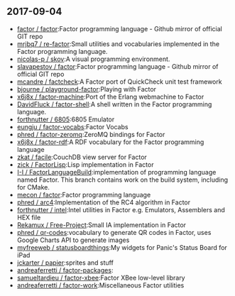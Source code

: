 ## 2017-09-04

* [factor / factor](https://github.com/factor/factor):Factor programming language - Github mirror of official GIT repo
* [mrjbq7 / re-factor](https://github.com/mrjbq7/re-factor):Small utilities and vocabularies implemented in the Factor programming language.
* [nicolas-p / skov](https://github.com/nicolas-p/skov):A visual programming environment.
* [slavapestov / factor](https://github.com/slavapestov/factor):Factor programming language - Github mirror of official GIT repo
* [mcandre / factcheck](https://github.com/mcandre/factcheck):A Factor port of QuickCheck unit test framework
* [bjourne / playground-factor](https://github.com/bjourne/playground-factor):Playing with Factor
* [x6j8x / factor-machine](https://github.com/x6j8x/factor-machine):Port of the Erlang webmachine to Factor
* [DavidFluck / factor-shell](https://github.com/DavidFluck/factor-shell):A shell written in the Factor programming language.
* [forthnutter / 6805](https://github.com/forthnutter/6805):6805 Emulator
* [eungju / factor-vocabs](https://github.com/eungju/factor-vocabs):Factor Vocabs
* [phred / factor-zeromq](https://github.com/phred/factor-zeromq):ZeroMQ bindings for Factor
* [x6j8x / factor-rdf](https://github.com/x6j8x/factor-rdf):A RDF vocabulary for the Factor programming language
* [zkat / facile](https://github.com/zkat/facile):CouchDB view server for Factor
* [zick / FactorLisp](https://github.com/zick/FactorLisp):Lisp implementation in Factor
* [I-I / FactorLanguageBuild](https://github.com/I-I/FactorLanguageBuild):implementation of programming language named Factor. This branch contains work on the build system, including for CMake.
* [mecon / factor](https://github.com/mecon/factor):Factor programming language
* [phred / arc4](https://github.com/phred/arc4):Implementation of the RC4 algorithm in Factor
* [forthnutter / intel](https://github.com/forthnutter/intel):Intel utilities in Factor e.g. Emulators, Assemblers and HEX file
* [Rekamux / Free-Project](https://github.com/Rekamux/Free-Project):Small IA implementation in Factor
* [phred / qr-codes](https://github.com/phred/qr-codes):vocabulary to generate QR codes in Factor, uses Google Charts API to generate images
* [myfreeweb / statusboardthings](https://github.com/myfreeweb/statusboardthings):My widgets for Panic's Status Board for iPad
* [jckarter / papier](https://github.com/jckarter/papier):sprites and stuff
* [andreaferretti / factor-packages](https://github.com/andreaferretti/factor-packages):
* [samueltardieu / factor-xbee](https://github.com/samueltardieu/factor-xbee):Factor XBee low-level library
* [andreaferretti / factor-work](https://github.com/andreaferretti/factor-work):Miscellaneous Factor utilities
